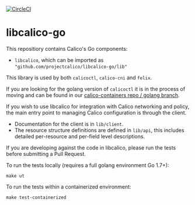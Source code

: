 [![CircleCI](https://circleci.com/gh/projectcalico/libcalico-go.svg?style=svg)](https://circleci.com/gh/projectcalico/libcalico-go)

# libcalico-go
This repositiory contains Calico's Go components:

- `libcalico`, which can be imported as `"github.com/projectcalico/libcalico-go/lib"`

This library is used by both `calicoctl`, `calico-cni` and `felix`.

If you are looking for the golang version of `calicoctl` it is in the process of moving and
can be found in our
[calico-containers repo / golang branch](https://github.com/projectcalico/calico-containers/tree/golang).
 
If you wish to use libcalico for integration with Calico networking and
policy, the main entry point to managing Calico configuration is through
the client.

-  Documentation for the client is in `lib/client`.
-  The resource structure definitions are defined in `lib/api`, this
   includes detailed per-resource and per-field level descriptions.


If you are developing against the code in libcalico, please run the tests before
submitting a Pull Request.

To run the tests locally (requires a full golang environment Go 1.7+):

    make ut
    
To run the tests within a containerized environment:

    make test-containerized
    